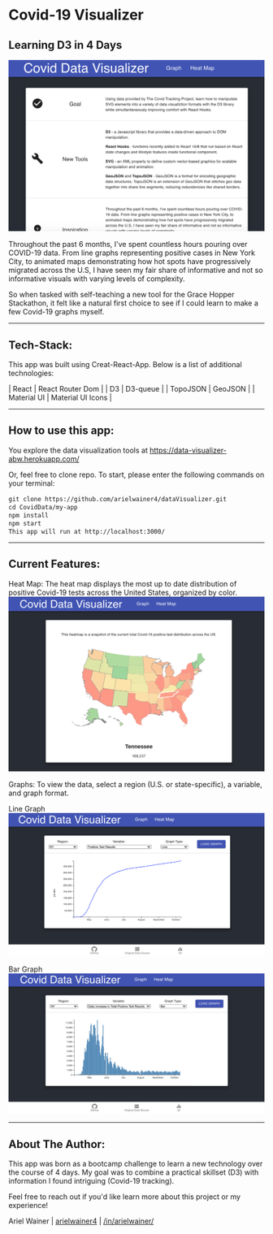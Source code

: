 # Covid-19 Visualizer

## Learning D3 in 4 Days

<img src="/assets/homepage.png">

Throughout the past 6 months, I've spent countless hours pouring over COVID-19 data. From line graphs representing positive cases in New York City, to animated maps demonstrating how hot spots have progressively migrated across the U.S, I have seen my fair share of informative and not so informative visuals with varying levels of complexity.

So when tasked with self-teaching a new tool for the Grace Hopper Stackathon, it felt like a natural first choice to see if I could learn to make a few Covid-19 graphs myself.

---

## Tech-Stack:

This app was built using Creat-React-App. Below is a list of additional technologies:

| React | React Router Dom |
| D3 | D3-queue |
| TopoJSON | GeoJSON |
| Material UI | Material UI Icons |


---

## How to use this app:

You explore the data visualization tools at https://data-visualizer-abw.herokuapp.com/

Or, feel free to clone repo. To start, please enter the following commands on your terminal:

```shell
git clone https://github.com/arielwainer4/dataVisualizer.git
cd CovidData/my-app
npm install
npm start
This app will run at http://localhost:3000/
```

---

## Current Features:

Heat Map:
The heat map displays the most up to date distribution of positive Covid-19 tests across the United States, organized by color.
<img src="/assets/heatmap.png">

Graphs:
To view the data, select a region (U.S. or state-specific), a variable, and graph format.

Line Graph
<img src="assets/line.png">

Bar Graph
<img src="assets/bar.png">

---

## About The Author:
This app was born as a bootcamp challenge to learn a new technology over the course of 4 days. My goal was to combine a practical skillset (D3) with information I found intriguing (Covid-19 tracking).

Feel free to reach out if you'd like learn more about this project or my experience!

Ariel Wainer | [arielwainer4](https://github.com/arielwainer4) | [/in/arielwainer/](https://www.linkedin.com/in/arielwainer/) 

